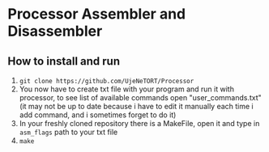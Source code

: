# Processor Assembler and Disassembler
## How to install and run 
1. ``` git clone https://github.com/UjeNeTORT/Processor ```
2. You now have to create txt file with your program and run it with processor, to see list of available commands open "user_commands.txt" (it may not be up to date because i have to edit it manually each time i add command, and i sometimes forget to do it) 
3. In your freshly cloned repository there is a MakeFile, open it and type in ```asm_flags``` path to your txt file
4. ``` make ```


 

